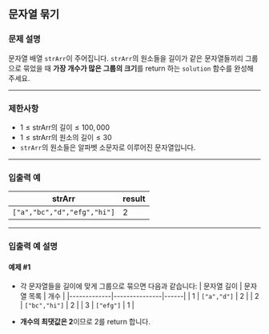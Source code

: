 ## 문자열 묶기

### 문제 설명
문자열 배열 `strArr`이 주어집니다. `strArr`의 원소들을 길이가 같은 문자열들끼리 그룹으로 묶었을 때 **가장 개수가 많은 그룹의 크기**를 return 하는 `solution` 함수를 완성해 주세요.

---

### 제한사항
- $1 \leq \text{strArr의 길이} \leq 100,000$
- $1 \leq \text{strArr의 원소의 길이} \leq 30$
- `strArr`의 원소들은 알파벳 소문자로 이루어진 문자열입니다.

---

### 입출력 예

| strArr                      | result |
|-----------------------------|--------|
| `["a","bc","d","efg","hi"]` | 2      |

---

### 입출력 예 설명

#### 예제 #1
- 각 문자열들을 길이에 맞게 그룹으로 묶으면 다음과 같습니다:
  | 문자열 길이 | 문자열 목록   | 개수 |
  |-------------|---------------|------|
  | 1           | `["a","d"]`   | 2    |
  | 2           | `["bc","hi"]` | 2    |
  | 3           | `["efg"]`     | 1    |

- **개수의 최댓값은 2**이므로 2를 return 합니다.